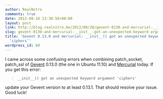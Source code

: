 ```yaml
---
author: RealNitro
comments: true
date: 2012-08-28 13:30:58+00:00
layout: post
link: http://blog.realnitro.be/2012/08/28/gevent-0130-and-mercurial-__init__-got-an-unexpected-keyword-argument-ciphers/
slug: gevent-0130-and-mercurial-__init__-got-an-unexpected-keyword-argument-ciphers
title: 'Gevent 0.13.0 and mercurial: __init__() got an unexpected keyword argument
  ‘ciphers’'
wordpress_id: 60
---
```


I came across some confusing errors when combining patch_socket, patch_ssl of [Gevent](http://www.gevent.org/) 0.13.0 (the one in Ubuntu 11.10) and [Mercurial](http://mercurial.selenic.com/) today. If you get this error:

> `__init__() got an unexpected keyword argument 'ciphers'`

update your Gevent version to at least 0.13.1\. That should resolve your issue. Good luck!